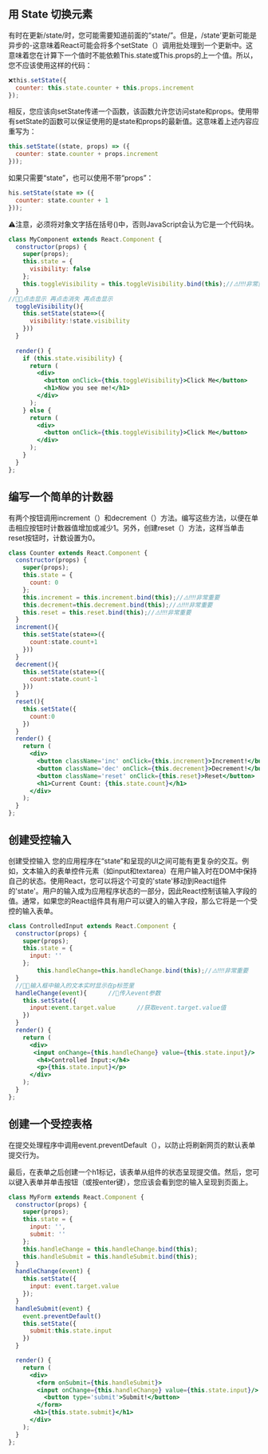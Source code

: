 ## 用 State 切换元素

有时在更新/state/时，您可能需要知道前面的“state/”。但是，/state'更新可能是异步的-这意味着React可能会将多个setState（）调用批处理到一个更新中。这意味着您在计算下一个值时不能依赖This.state或This.props的上一个值。所以，您不应该使用这样的代码：

```jsx
❌this.setState({
  counter: this.state.counter + this.props.increment
});
```

相反，您应该向setState传递一个函数，该函数允许您访问state和props。使用带有setState的函数可以保证使用的是state和props的最新值。这意味着上述内容应重写为：

```jsx
this.setState((state, props) => ({
  counter: state.counter + props.increment
}));
```

如果只需要“state”，也可以使用不带“props”：

```js
his.setState(state => ({
  counter: state.counter + 1
}));
```

⚠️注意，必须将对象文字括在括号()中，否则JavaScript会认为它是一个代码块。

```jsx
class MyComponent extends React.Component {
  constructor(props) {
    super(props);
    this.state = {
      visibility: false
    };
    this.toggleVisibility = this.toggleVisibility.bind(this);//⚠️‼️‼️非常重要
  }
//🙋🏻‍点击显示 再点击消失 再点击显示
  toggleVisibility(){
    this.setState(state=>({
      visibility:!state.visibility
    }))
  }
 
  render() {
    if (this.state.visibility) {
      return (
        <div>
          <button onClick={this.toggleVisibility}>Click Me</button>
          <h1>Now you see me!</h1>
        </div>
      );
    } else {
      return (
        <div>
          <button onClick={this.toggleVisibility}>Click Me</button>
        </div>
      );
    }
  }
};
```

## 编写一个简单的计数器

有两个按钮调用increment（）和decrement（）方法。编写这些方法，以便在单击相应按钮时计数器值增加或减少1。另外，创建reset（）方法，这样当单击reset按钮时，计数设置为0。

```jsx
class Counter extends React.Component {
  constructor(props) {
    super(props);
    this.state = {
      count: 0
    };
    this.increment = this.increment.bind(this);//⚠️‼️‼️非常重要
    this.decrement=this.decrement.bind(this);//⚠️‼️‼️非常重要
    this.reset = this.reset.bind(this);//⚠️‼️‼️非常重要
  }
  increment(){
    this.setState(state=>({
      count:state.count+1
    }))
  }
  decrement(){
    this.setState(state=>({
      count:state.count-1
    }))
  }
  reset(){
    this.setState({
      count:0
    })
  }
  render() {
    return (
      <div>
        <button className='inc' onClick={this.increment}>Increment!</button>
        <button className='dec' onClick={this.decrement}>Decrement!</button>
        <button className='reset' onClick={this.reset}>Reset</button>
        <h1>Current Count: {this.state.count}</h1>
      </div>
    );
  }
};
```

## 创建受控输入

创建受控输入
您的应用程序在“state”和呈现的UI之间可能有更复杂的交互。例如，文本输入的表单控件元素（如input和textarea）在用户输入时在DOM中保持自己的状态。使用React，您可以将这个可变的'state'移动到React组件的'state'。用户的输入成为应用程序状态的一部分，因此React控制该输入字段的值。通常，如果您的React组件具有用户可以键入的输入字段，那么它将是一个受控的输入表单。

```jsx
class ControlledInput extends React.Component {
  constructor(props) {
    super(props);
    this.state = {
      input: ''
    };
		this.handleChange=this.handleChange.bind(this);//⚠️‼️‼️非常重要
  }
  //🙋🏻‍输入框中输入的文本实时显示在p标签里
  handleChange(event){		//👀传入event参数
    this.setState({
      input:event.target.value		//获取event.target.value值
    })
  }
  render() {
    return (
      <div>
       <input onChange={this.handleChange} value={this.state.input}/>
        <h4>Controlled Input:</h4>
        <p>{this.state.input}</p>
      </div>
    );
  }
};

```

## 创建一个受控表格

在提交处理程序中调用event.preventDefault（），以防止将刷新网页的默认表单提交行为。


最后，在表单之后创建一个h1标记，该表单从组件的状态呈现提交值。然后，您可以键入表单并单击按钮（或按enter键），您应该会看到您的输入呈现到页面上。

```jsx
class MyForm extends React.Component {
  constructor(props) {
    super(props);
    this.state = {
      input: '',
      submit: ''
    };
    this.handleChange = this.handleChange.bind(this);
    this.handleSubmit = this.handleSubmit.bind(this);
  }
  handleChange(event) {
    this.setState({
      input: event.target.value
    });
  }
  handleSubmit(event) {
    event.preventDefault()
    this.setState({
      submit:this.state.input
    })
  }

  render() {
    return (
      <div>
        <form onSubmit={this.handleSubmit}>
        <input onChange={this.handleChange} value={this.state.input}/>
          <button type='submit'>Submit!</button>
        </form>
       <h1>{this.state.submit}</h1>
      </div>
    );
  }
};

```

